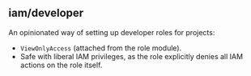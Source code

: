 ## iam/developer

An opinionated way of setting up developer roles for projects:

- `ViewOnlyAccess` (attached from the role module).
- Safe with liberal IAM privileges, as the role explicitly denies all IAM actions on the role itself.
